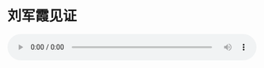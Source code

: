 # 刘军霞见证

<audio style="width: 100%;" preload="false" controls controlslist="nodownload"><source src="//cdn.simai.ml/audio/mp3/old/27303.mp3" type="audio/mpeg">Your browser does not support the audio element.</audio>


